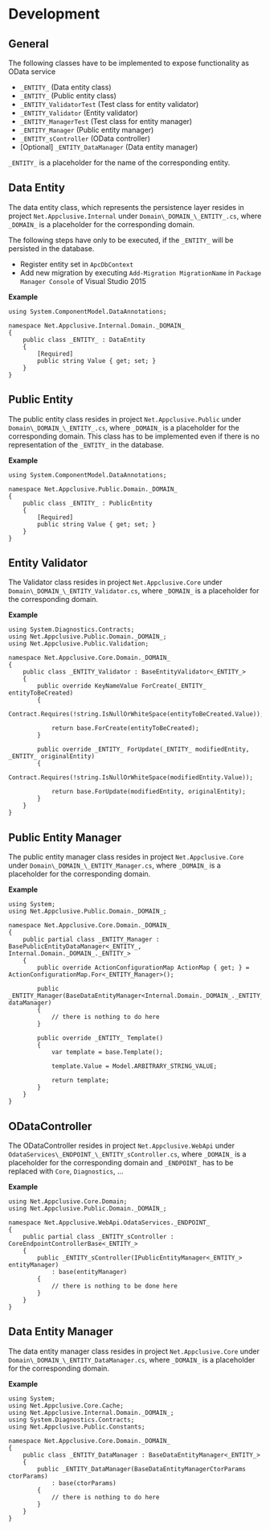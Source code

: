 # Development

## General

The following classes have to be implemented to expose functionality as OData service

* `_ENTITY_` (Data entity class)
* `_ENTITY_` (Public entity class)
* `_ENTITY_ValidatorTest` (Test class for entity validator)
* `_ENTITY_Validator` (Entity validator)
* `_ENTITY_ManagerTest` (Test class for entity manager)
* `_ENTITY_Manager` (Public entity manager)
* `_ENTITY_sController`  (OData controller)
* [Optional] `_ENTITY_DataManager` (Data entity manager)

`_ENTITY_` is a placeholder for the name of the corresponding entity.

## Data Entity

The data entity class, which represents the persistence layer resides in project `Net.Appclusive.Internal` under `Domain\_DOMAIN_\_ENTITY_.cs`, where `_DOMAIN_` is a placeholder for the corresponding domain.

The following steps have only to be executed, if the `_ENTITY_` will be persisted in the database.

* Register entity set in `ApcDbContext`
* Add new migration by executing `Add-Migration MigrationName` in `Package Manager Console` of Visual Studio 2015

**Example**

```
using System.ComponentModel.DataAnnotations;

namespace Net.Appclusive.Internal.Domain._DOMAIN_
{
    public class _ENTITY_ : DataEntity
    {
        [Required]
        public string Value { get; set; }
    }
}
```

## Public Entity

The public entity class resides in project `Net.Appclusive.Public` under `Domain\_DOMAIN_\_ENTITY_.cs`, where `_DOMAIN_` is a placeholder for the corresponding domain.
This class has to be implemented even if there is no representation of the `_ENTITY_` in the database. 

**Example**

```
using System.ComponentModel.DataAnnotations;

namespace Net.Appclusive.Public.Domain._DOMAIN_
{
    public class _ENTITY_ : PublicEntity
    {
        [Required]
        public string Value { get; set; }
    }
}
``` 

## Entity Validator

The Validator class resides in project `Net.Appclusive.Core` under `Domain\_DOMAIN_\_ENTITY_Validator.cs`, where `_DOMAIN_` is a placeholder for the corresponding domain.

**Example**

```
using System.Diagnostics.Contracts;
using Net.Appclusive.Public.Domain._DOMAIN_;
using Net.Appclusive.Public.Validation;

namespace Net.Appclusive.Core.Domain._DOMAIN_
{
    public class _ENTITY_Validator : BaseEntityValidator<_ENTITY_>
    {
        public override KeyNameValue ForCreate(_ENTITY_ entityToBeCreated)
        {
            Contract.Requires(!string.IsNullOrWhiteSpace(entityToBeCreated.Value));

            return base.ForCreate(entityToBeCreated);
        }

        public override _ENTITY_ ForUpdate(_ENTITY_ modifiedEntity, _ENTITY_ originalEntity)
        {
            Contract.Requires(!string.IsNullOrWhiteSpace(modifiedEntity.Value));

            return base.ForUpdate(modifiedEntity, originalEntity);
        }
    }
}
```

## Public Entity Manager

The public entity manager class resides in project `Net.Appclusive.Core` under `Domain\_DOMAIN_\_ENTITY_Manager.cs`, where `_DOMAIN_` is a placeholder for the corresponding domain.

**Example**

```
using System;
using Net.Appclusive.Public.Domain._DOMAIN_;

namespace Net.Appclusive.Core.Domain._DOMAIN_
{
    public partial class _ENTITY_Manager : BasePublicEntityDataManager<_ENTITY_, Internal.Domain._DOMAIN_._ENTITY_>
    {
		public override ActionConfigurationMap ActionMap { get; } = ActionConfigurationMap.For<_ENTITY_Manager>();
		
        public _ENTITY_Manager(BaseDataEntityManager<Internal.Domain._DOMAIN_._ENTITY_> dataManager)
        { 
            // there is nothing to do here
        }

        public override _ENTITY_ Template()
        {
            var template = base.Template();

            template.Value = Model.ARBITRARY_STRING_VALUE;

            return template;
        }
    }
}
```

## ODataController

The ODataController resides in project `Net.Appclusive.WebApi` under `OdataServices\_ENDPOINT_\_ENTITY_sController.cs`, where `_DOMAIN_` is a placeholder for the corresponding domain and `_ENDPOINT_` has to be replaced with `Core`, `Diagnostics`, ...

**Example**

```
using Net.Appclusive.Core.Domain;
using Net.Appclusive.Public.Domain._DOMAIN_;

namespace Net.Appclusive.WebApi.OdataServices._ENDPOINT_
{
    public partial class _ENTITY_sController : CoreEndpointControllerBase<_ENTITY_>
    {
        public _ENTITY_sController(IPublicEntityManager<_ENTITY_> entityManager)
            : base(entityManager)
        {
            // there is nothing to be done here
        }
    }
}
```

## Data Entity Manager

The data entity manager class resides in project `Net.Appclusive.Core` under `Domain\_DOMAIN_\_ENTITY_DataManager.cs`, where `_DOMAIN_` is a placeholder for the corresponding domain.

**Example**

```
using System;
using Net.Appclusive.Core.Cache;
using Net.Appclusive.Internal.Domain._DOMAIN_;
using System.Diagnostics.Contracts;
using Net.Appclusive.Public.Constants;

namespace Net.Appclusive.Core.Domain._DOMAIN_
{
    public class _ENTITY_DataManager : BaseDataEntityManager<_ENTITY_>
    {
        public _ENTITY_DataManager(BaseDataEntityManagerCtorParams ctorParams)
            : base(ctorParams)
        { 
            // there is nothing to do here
        }
    }
}
```
